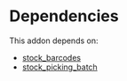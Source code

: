 # Dependencies

This addon depends on:

- [stock_barcodes](https://github.com/bringout/oca-warehouse)
- [stock_picking_batch](https://github.com/bringout/oca-ocb-warehouse/tree/1135de9279731def9c756b5192f8860b5a0e7e59/odoo-bringout-oca-ocb-stock_picking_batch)
